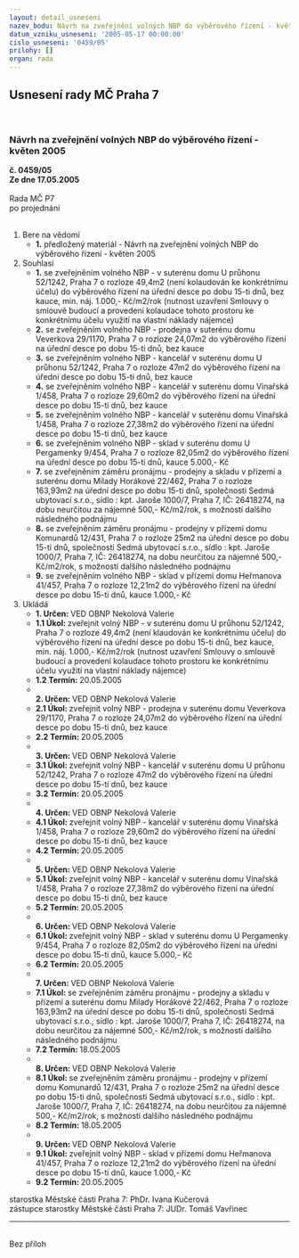 ```yaml
---
layout: detail_usneseni
nazev_bodu: Návrh na zveřejnění volných NBP do výběrového řízení - květen 2005
datum_vzniku_usneseni: '2005-05-17 00:00:00'
cislo_usneseni: '0459/05'
prilohy: []
organ: rada
---
```

<div id="ucUsn_pList" class="usn">
	<span><h2>Usnesení rady MČ Praha 7 </h2>
<br></span><div class="standBody">
<span><h3>Návrh na zveřejnění volných NBP do výběrového řízení - květen 2005</h3></span><div class="center">
		<strong>č. 0459/05</strong><br>
	</div>
<div class="center">
		<strong>Ze dne 17.05.2005</strong><br><br>
	</div>Rada MČ P7<br> po projednání<br><br><ol>
<li>Bere na vědomí<ul><li>
<strong>1.</strong> předložený materiál - Návrh na zveřejnění volných NBP do výběrového řízení - květen 2005</li></ul>
</li>
<li>Souhlasí<ul>
<li>
<strong>1.</strong> se zveřejněním volného NBP - v suterénu domu U průhonu 52/1242, Praha 7 o rozloze 49,4m2 (není kolaudován ke konkrétnímu účelu)  do výběrového řízení na úřední desce po dobu 15-ti dnů, bez kauce, min. náj. 1.000,- Kč/m2/rok (nutnost uzavření Smlouvy o smlouvě budoucí a provedení kolaudace tohoto prostoru ke konkrétnímu účelu využití na vlastní náklady nájemce) </li>
<li>
<strong>2.</strong> se zveřejněním volného NBP - prodejna v suterénu domu Veverkova 29/1170, Praha 7 o rozloze 24,07m2 do výběrového řízení na úřední desce po dobu 15-ti dnů, bez kauce</li>
<li>
<strong>3.</strong> se zveřejněním volného NBP - kancelář v suterénu domu U průhonu 52/1242, Praha 7 o rozloze 47m2 do výběrového řízení na úřední desce po dobu 15-ti dnů, bez kauce</li>
<li>
<strong>4.</strong> se zveřejněním volného NBP - kancelář v suterénu domu Vinařská 1/458, Praha 7 o rozloze 29,60m2 do výběrového řízení na úřední desce po dobu 15-ti dnů, bez kauce</li>
<li>
<strong>5.</strong> se zveřejněním volného NBP - kancelář v suterénu domu Vinařská 1/458, Praha 7 o rozloze 27,38m2 do výběrového řízení na úřední desce po dobu 15-ti dnů, bez kauce</li>
<li>
<strong>6.</strong> se zveřejněním volného NBP - sklad  v suterénu domu U Pergamenky 9/454, Praha 7 o rozloze 82,05m2 do výběrového řízení na úřední desce po dobu 15-ti dnů, kauce 5.000,- Kč</li>
<li>
<strong>7.</strong> se zveřejněním záměru pronájmu - prodejny a skladu v přízemí a suterénu domu Milady Horákové 22/462, Praha 7 o rozloze 163,93m2 na úřední desce po dobu 15-ti dnů, společnosti Sedmá ubytovací s.r.o., sídlo : kpt. Jaroše 1000/7, Praha 7, IČ: 26418274, na dobu neurčitou za nájemné 500,- Kč/m2/rok, s možností dalšího následného podnájmu</li>
<li>
<strong>8.</strong> se zveřejněním záměru pronájmu - prodejny v přízemí domu Komunardů 12/431, Praha 7 o rozloze 25m2 na úřední desce po dobu 15-ti dnů, společnosti Sedmá ubytovací s.r.o., sídlo : kpt. Jaroše 1000/7, Praha 7, IČ: 26418274, na dobu neurčitou za nájemné 500,- Kč/m2/rok, s možností dalšího následného podnájmu</li>
<li>
<strong>9.</strong> se zveřejněním volného NBP - sklad  v přízemí domu Heřmanova 41/457, Praha 7 o rozloze 12,21m2 do výběrového řízení na úřední desce po dobu 15-ti dnů, kauce 1.000,- Kč</li>
</ul>
</li>
<li>Ukládá<ul>
<li>
<strong>1. Určen: </strong>VED OBNP Nekolová Valerie</li>
<li>
<strong>1.1 Úkol: </strong>zveřejnit volný NBP - v suterénu domu U průhonu 52/1242, Praha 7  o rozloze 49,4m2 (není klaudován ke konkrétnímu účelu) do výběrového řízení na úřední desce po dobu 15-ti dnů, bez kauce, min. náj. 1.000,- Kč/m2/rok (nutnost uzavření Smlouvy o smlouvě budoucí a provedení kolaudace tohoto prostoru ke konkrétnímu účelu využití na vlastní náklady nájemce) </li>
<li>
<strong>1.2 Termín: </strong>20.05.2005</li>
<li>
<strong><br>2. Určen: </strong>VED OBNP Nekolová Valerie</li>
<li>
<strong>2.1 Úkol: </strong>zveřejnit volný NBP - prodejna v suterénu domu Veverkova 29/1170, Praha 7 o rozloze 24,07m2 do výběrového řízení na úřední desce po dobu 15-ti dnů, bez kauce</li>
<li>
<strong>2.2 Termín: </strong>20.05.2005</li>
<li>
<strong><br>3. Určen: </strong>VED OBNP Nekolová Valerie</li>
<li>
<strong>3.1 Úkol: </strong>zveřejnit volný NBP - kancelář v suterénu domu U průhonu 52/1242, Praha 7 o rozloze 47m2 do výběrového řízení na úřední desce po dobu 15-ti dnů, bez kauce </li>
<li>
<strong>3.2 Termín: </strong>20.05.2005</li>
<li>
<strong><br>4. Určen: </strong>VED OBNP Nekolová Valerie</li>
<li>
<strong>4.1 Úkol: </strong>zveřejnit volný NBP - kancelář v suterénu domu Vinařská 1/458, Praha 7 o rozloze 29,60m2 do výběrového řízení na úřední desce po dobu 15-ti dnů, bez kauce </li>
<li>
<strong>4.2 Termín: </strong>20.05.2005</li>
<li>
<strong><br>5. Určen: </strong>VED OBNP Nekolová Valerie</li>
<li>
<strong>5.1 Úkol: </strong>zveřejnit volný NBP - kancelář v suterénu domu Vinařská 1/458, Praha 7 o rozloze 27,38m2 do výběrového řízení na úřední desce po dobu 15-ti dnů, bez kauce </li>
<li>
<strong>5.2 Termín: </strong>20.05.2005</li>
<li>
<strong><br>6. Určen: </strong>VED OBNP Nekolová Valerie</li>
<li>
<strong>6.1 Úkol: </strong>zveřejnit volný NBP - sklad  v suterénu domu U Pergamenky 9/454, Praha 7 o rozloze 82,05m2 do výběrového řízení na úřední desce po dobu 15-ti dnů, kauce 5.000,- Kč </li>
<li>
<strong>6.2 Termín: </strong>20.05.2005</li>
<li>
<strong><br>7. Určen: </strong>VED OBNP Nekolová Valerie</li>
<li>
<strong>7.1 Úkol: </strong>se zveřejněním záměru pronájmu - prodejny a skladu v přízemí a suterénu domu Milady Horákové 22/462, Praha 7 o rozloze 163,93m2 na úřední desce po dobu 15-ti dnů, společnosti Sedmá ubytovací s.r.o., sídlo : kpt. Jaroše 1000/7, Praha 7, IČ: 26418274, na dobu neurčitou za nájemné 500,- Kč/m2/rok, s možností dalšího následného podnájmu</li>
<li>
<strong>7.2 Termín: </strong>18.05.2005</li>
<li>
<strong><br>8. Určen: </strong>VED OBNP Nekolová Valerie</li>
<li>
<strong>8.1 Úkol: </strong>se zveřejněním záměru pronájmu - prodejny v přízemí domu Komunardů 12/431, Praha 7 o rozloze 25m2 na úřední desce po dobu 15-ti dnů, společnosti Sedmá ubytovací s.r.o., sídlo : kpt. Jaroše 1000/7, Praha 7, IČ: 26418274, na dobu neurčitou za nájemné 500,- Kč/m2/rok, s možností dalšího následného podnájmu</li>
<li>
<strong>8.2 Termín: </strong>18.05.2005</li>
<li>
<strong><br>9. Určen: </strong>VED OBNP Nekolová Valerie</li>
<li>
<strong>9.1 Úkol: </strong>zveřejnit volný NBP - sklad  v přízemí domu Heřmanova 41/457, Praha 7 o rozloze 12,21m2 do výběrového řízení na úřední desce po dobu 15-ti dnů, kauce 1.000,- Kč</li>
<li>
<strong>9.2 Termín: </strong>20.05.2005</li>
</ul>
</li>
</ol>starostka Městské části Praha 7: PhDr. Ivana Kučerová<br>zástupce starostky Městské části Praha 7: JUDr. Tomáš Vavřinec <hr>
<br>Bez příloh</div>
</div>